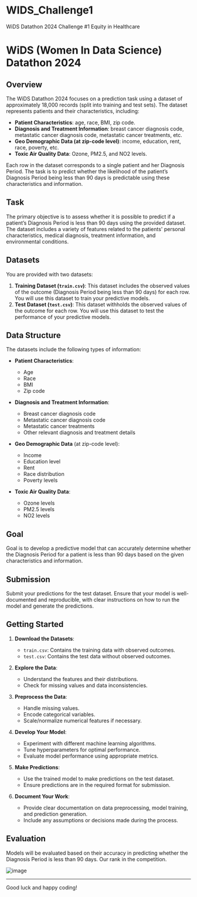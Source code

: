 # WIDS_Challenge1
WiDS Datathon 2024 Challenge #1 Equity in Healthcare


# WiDS (Women In Data Science) Datathon 2024

## Overview

The WiDS Datathon 2024 focuses on a prediction task using a dataset of approximately 18,000 records (split into training and test sets). The dataset represents patients and their characteristics, including:

- **Patient Characteristics**: age, race, BMI, zip code.
- **Diagnosis and Treatment Information**: breast cancer diagnosis code, metastatic cancer diagnosis code, metastatic cancer treatments, etc.
- **Geo Demographic Data (at zip-code level)**: income, education, rent, race, poverty, etc.
- **Toxic Air Quality Data**: Ozone, PM2.5, and NO2 levels.

Each row in the dataset corresponds to a single patient and her Diagnosis Period. The task is to predict whether the likelihood of the patient’s Diagnosis Period being less than 90 days is predictable using these characteristics and information.

## Task

The primary objective is to assess whether it is possible to predict if a patient’s Diagnosis Period is less than 90 days using the provided dataset. The dataset includes a variety of features related to the patients' personal characteristics, medical diagnosis, treatment information, and environmental conditions.

## Datasets

You are provided with two datasets:

1. **Training Dataset (`train.csv`)**: This dataset includes the observed values of the outcome (Diagnosis Period being less than 90 days) for each row. You will use this dataset to train your predictive models.
2. **Test Dataset (`test.csv`)**: This dataset withholds the observed values of the outcome for each row. You will use this dataset to test the performance of your predictive models.

## Data Structure

The datasets include the following types of information:

- **Patient Characteristics**:
  - Age
  - Race
  - BMI
  - Zip code

- **Diagnosis and Treatment Information**:
  - Breast cancer diagnosis code
  - Metastatic cancer diagnosis code
  - Metastatic cancer treatments
  - Other relevant diagnosis and treatment details

- **Geo Demographic Data** (at zip-code level):
  - Income
  - Education level
  - Rent
  - Race distribution
  - Poverty levels

- **Toxic Air Quality Data**:
  - Ozone levels
  - PM2.5 levels
  - NO2 levels

## Goal

Goal is to develop a predictive model that can accurately determine whether the Diagnosis Period for a patient is less than 90 days based on the given characteristics and information.

## Submission

Submit your predictions for the test dataset. Ensure that your model is well-documented and reproducible, with clear instructions on how to run the model and generate the predictions.

## Getting Started

1. **Download the Datasets**:
   - `train.csv`: Contains the training data with observed outcomes.
   - `test.csv`: Contains the test data without observed outcomes.

2. **Explore the Data**:
   - Understand the features and their distributions.
   - Check for missing values and data inconsistencies.

3. **Preprocess the Data**:
   - Handle missing values.
   - Encode categorical variables.
   - Scale/normalize numerical features if necessary.

4. **Develop Your Model**:
   - Experiment with different machine learning algorithms.
   - Tune hyperparameters for optimal performance.
   - Evaluate model performance using appropriate metrics.

5. **Make Predictions**:
   - Use the trained model to make predictions on the test dataset.
   - Ensure predictions are in the required format for submission.

6. **Document Your Work**:
   - Provide clear documentation on data preprocessing, model training, and prediction generation.
   - Include any assumptions or decisions made during the process.

## Evaluation

Models will be evaluated based on their accuracy in predicting whether the Diagnosis Period is less than 90 days. 
Our rank in the competition.

![image](https://github.com/karunakadam2003/WIDS_Challenge1/assets/90612970/d15b04a7-7d16-416a-b721-0ca9df3700d5)

---

Good luck and happy coding!

